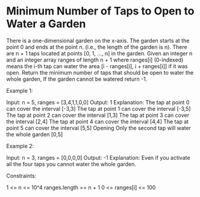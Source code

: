 # Minimum Number of Taps to Open to Water a Garden

There is a one-dimensional garden on the x-axis. The garden starts at the point 0 and ends at the point n. (i.e., the length of the garden is n).
There are n + 1 taps located at points [0, 1, ..., n] in the garden.
Given an integer n and an integer array ranges of length n + 1 where ranges[i] (0-indexed) means the i-th tap can water the area [i - ranges[i], i + ranges[i]] if it was open.
Return the minimum number of taps that should be open to water the whole garden, If the garden cannot be watered return -1.

Example 1:

Input: n = 5, ranges = [3,4,1,1,0,0]
Output: 1
Explanation: The tap at point 0 can cover the interval [-3,3]
The tap at point 1 can cover the interval [-3,5]
The tap at point 2 can cover the interval [1,3]
The tap at point 3 can cover the interval [2,4]
The tap at point 4 can cover the interval [4,4]
The tap at point 5 can cover the interval [5,5]
Opening Only the second tap will water the whole garden [0,5]

Example 2:

Input: n = 3, ranges = [0,0,0,0]
Output: -1
Explanation: Even if you activate all the four taps you cannot water the whole garden.

Constraints:

1 <= n <= 10^4
ranges.length == n + 1
0 <= ranges[i] <= 100
